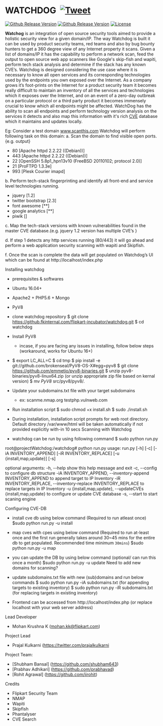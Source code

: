 # WATCHDOG &nbsp;[![Tweet](https://img.shields.io/twitter/url/http/shields.io.svg?style=social)](https://twitter.com/intent/tweet?text=WatchDog%20-%20An%20intelligent%20security%20scanner%20and%20a%20vulnerability%20Management%20Tool&url=https://github.com/flipkart-incubator/watchdog&via=prajalkulkarni&hashtags=security,infosec,productsecurity,bugbounty)

[![Github Release Version](https://img.shields.io/badge/release-V1.0-green.svg)](https://github.com/flipkart-incubator/watchdog)
[![Github Release Version](https://img.shields.io/badge/python-2.7-green.svg)](https://github.com/flipkart-incubator/watchdog)
[![License](https://img.shields.io/badge/License-Apache%202.0-green.svg)](https://github.com/flipkart-incubator/watchdog/blob/master/LICENSE)


**Watchog** is an integration of open source security tools aimed to provide a holistic security view for a given domain/IP. The way Watchdog is built it can be used by product security teams, red teams and also by bug bounty hunters to get a 360 degree view of any Internet property it scans. Given a list of domains/IP it has the capability to perform a network scan, feed the output to open source web app scanners like Google's skip-fish and wapiti, perform tech stack analysis and determine if the stack has any known CVE’s.
Watchdog is designed considering the use case where it is necessary to know all open services and its corresponding technologies used by the endpoints you own exposed over the Internet. As a company grows it’s foot-prints on the Internet for a product security team it becomes really difficult to maintain an inventory of all the services and technologies which it exposes over the Internet, and on an event of a zero-day outbreak on a particular protocol or a third party product it becomes immensely crucial to know which all endpoints might be affected. WatchDog has the ability to scan all endpoints and perform technology version analysis on the services it detects and also map this information with it's rich [CVE](https://github.com/cve-search/cve-search) database which it maintains and updates locally.

Eg: Consider a test domain www.scanthis.com 
Watchdog will perform following task on this domain:
a. Scan the domain to find visible open ports. 
{e.g. output}
* 80  [Apache httpd 2.2.22 ((Debian))]
* 443 [Apache httpd 2.2.22 ((Debian))]
* 22  [OpenSSH 5.8p1_hpn13v10 (FreeBSD 20110102; protocol 2.0)]
* 21  [ProFTPD 1.3.3e]
* 993 [Plesk Courier imapd]

b. Perform tech-stack fingerprinting and identify all front-end and service level technologies running.
* jquery [1.2]
* twitter bootstrap [2.3]
* font awesome [**]
* google analytics [**]
* piwik []

c. Map the tech-stack versions with known vulnerabilities found in the master CVE database.{e.g. jquery 1.2 version has multiple CVE’s }

d. If step 1 detects any http services running (80/443) it will go ahead and perform a web application security scanning with wapiti and Skipfish.

f. Once the scan is complete the data will get populated on Watchdog’s UI which can be found at http://localhost/index.php

Installing watchdog
* prerequisites & softwares
* Ubuntu 16.04+
* Apache2 + PHP5.6 + Mongo
* PyV8
* clone watchdog repository
$ git clone https://github.fkinternal.com/flipkart-incubator/watchdog.git
$ cd watchdog
* Install PyV8
    * incase, if you are facing any issues in installing, follow below steps (workaround, works for Ubuntu 16+)
* $ export LC_ALL=C
$ cd tmp
$ pip install -e git://github.com/brokenseal/PyV8-OS-X#egg=pyv8
$ git clone https://github.com/emmetio/pyv8-binaries.git
$ unzip pyv8-binaries/pyv8-linux64.zip (or unzip appropriate zip file based on kernal version)
$ mv *PyV8* src/pyv8/pyv8/.
* Update your subdomains.txt file with your target subdomains
    * ex:
             scanme.nmap.org
            testphp.vulnweb.com
* Run installation script
$ sudo chmod +x install.sh
$ sudo ./install.sh
* During installation, installation script prompts for web root directory. Default directory /var/www/html will be taken automatically if not provided explicitly with-in 10 secs
Scanning with Watchdog

* watchdog can be run by using following command
$ sudo python run.py

root@projectWatchdog:/watchdog# python run.py
usage: run.py [-h] [-c] [-iA INVENTORY_APPEND] [-iR INVENTORY_REPLACE]
              [-u {install,map,update}] [-s]

optional arguments:
  -h, --help            show this help message and exit
  -c, --config          to configure db structure
  -iA INVENTORY_APPEND, --inventory-append INVENTORY_APPEND
                        to append target to IP Inventory
  -iR INVENTORY_REPLACE, --inventory-replace INVENTORY_REPLACE
                        to replace targets in IP Inventory
  -u {install,map,update}, --updateCVEs {install,map,update}
                        to configure or update CVE database
  -s, --start           to start scaning engine

Configuring CVE-DB

* install cve db using below command (Required to run atleast once)
$sudo python run.py -u install
* map cves with cpes using below command (Required to run at-least once and the first run generally takes around 30~45 mins for the entire db to get populated. Recommended time minimum `30mins`)
$sudo python run.py -u map
* you can update the DB by using below command (optional/ can run this once a month)
$sudo python run.py -u update
Need to add new domains for scanning?

* update subdomains.txt file with new (sub)domains and run below commands
$ sudo python run.py -iA subdomains.txt (for appending targets to existing inventory)
$ sudo python run.py -iR subdomains.txt (for replacing targets in existing inventory)
* Frontend can be accessed from http://localhost/index.php (or replace localhost with your web server address)

Lead Developer

* Mohan Krushna K (mohan.kk@flipkart.com)

Project Lead

* Prajal Kulkarni (https://twitter.com/prajalkulkarni

Project Team:

* [Shubham Bansal] (https://github.com/shubham643)
* [Prabhav Adhikari] (https://github.com/prabhavad)
* [Rohit Agrawal] (https://github.com/iirohit)

Credits

* Flipkart Security Team
* NMAP
* Wapiti
* Skipfish
* Phantalyser
* CVE Search
